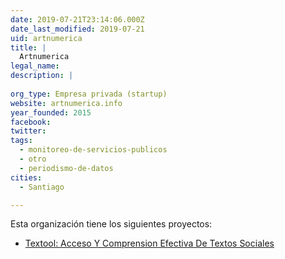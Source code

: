 ```yaml
---
date: 2019-07-21T23:14:06.000Z
date_last_modified: 2019-07-21
uid: artnumerica
title: |
  Artnumerica
legal_name: 
description: |
  
org_type: Empresa privada (startup)
website: artnumerica.info
year_founded: 2015
facebook: 
twitter: 
tags:
  - monitoreo-de-servicios-publicos
  - otro
  - periodismo-de-datos
cities: 
  - Santiago

---
```


Esta organización tiene los siguientes proyectos:

- [Textool: Acceso Y Comprension Efectiva De Textos Sociales](/proyectos/textool-acceso-y-comprension-efectiva-de-textos-sociales)
